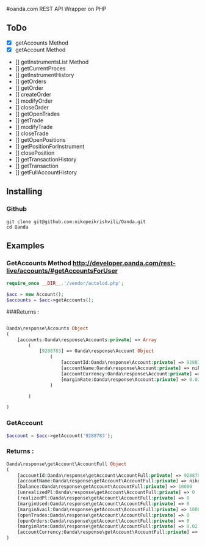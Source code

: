 #oanda.com REST API Wrapper on PHP
## ToDo
- [X] getAccounts Method
- [X] getAccount Method
- [] getInstrumentsList Method
- [] getCurrentProces
- [] getInstrumentHistory
- [] getOrders
- [] getOrder
- [] createOrder
- [] modifyOrder
- [] closeOrder
- [] getOpenTrades
- [] getTrade
- [] modifyTrade
- [] closeTrade
- [] getOpenPositions
- [] getPositionForInstrument
- [] closePosition
- [] getTransactionHistory
- [] getTransaction
- [] getFullAccountHistory

## Installing
### Github

```
git clone git@github.com:nikopeikrishvili/Oanda.git
cd Oanda
```

## Examples
### GetAccounts Method http://developer.oanda.com/rest-live/accounts/#getAccountsForUser
```PHP
require_once __DIR__.'/vendor/autolod.php';
```
``` PHP
$acc = new Account();
$accounts = $acc->getAccounts();

```
###Returns : 
```PHP

Oanda\response\Accounts Object
(
    [accounts:Oanda\response\Accounts:private] => Array
        (
            [9288783] => Oanda\response\Account Object
                (
                    [accountId:Oanda\response\Account:private] => 9288783
                    [accountName:Oanda\response\Account:private] => nikopeikrishvili
                    [accountCurrency:Oanda\response\Account:private] => USD
                    [marginRate:Oanda\response\Account:private] => 0.02
                )

        )

)

```

### GetAccount

```PHP
$account = $acc->getAccount('9288783');
```

### Returns : 
```PHP
Oanda\response\getAccount\AccountFull Object
(
    [accountId:Oanda\response\getAccount\AccountFull:private] => 9288783
    [accountName:Oanda\response\getAccount\AccountFull:private] => nikopeikrishvili
    [balance:Oanda\response\getAccount\AccountFull:private] => 10000
    [unrealizedPl:Oanda\response\getAccount\AccountFull:private] => 0
    [realizedPl:Oanda\response\getAccount\AccountFull:private] => 0
    [marginUsed:Oanda\response\getAccount\AccountFull:private] => 0
    [marginAvail:Oanda\response\getAccount\AccountFull:private] => 10000
    [openTrades:Oanda\response\getAccount\AccountFull:private] => 0
    [openOrders:Oanda\response\getAccount\AccountFull:private] => 0
    [marginRate:Oanda\response\getAccount\AccountFull:private] => 0.02
    [accountCurrency:Oanda\response\getAccount\AccountFull:private] => USD
)

```
